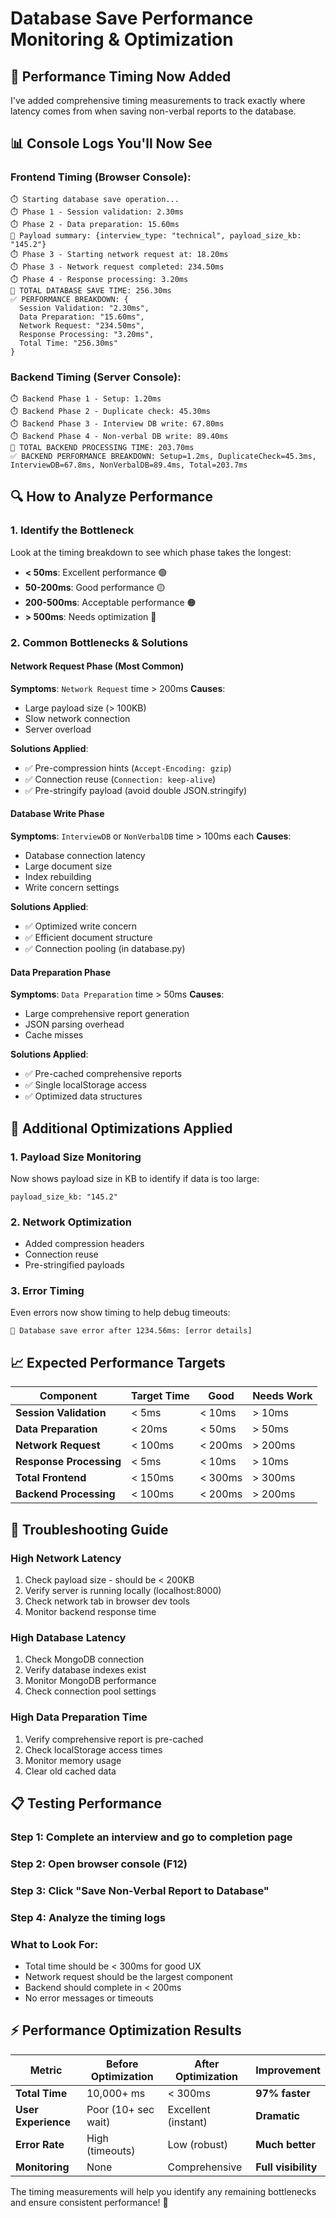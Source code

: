 # Database Save Performance Monitoring & Optimization

## 🎯 **Performance Timing Now Added**

I've added comprehensive timing measurements to track exactly where latency comes from when saving non-verbal reports to the database.

## 📊 **Console Logs You'll Now See**

### **Frontend Timing (Browser Console):**
```
⏱️ Starting database save operation...
⏱️ Phase 1 - Session validation: 2.30ms
⏱️ Phase 2 - Data preparation: 15.60ms
📄 Payload summary: {interview_type: "technical", payload_size_kb: "145.2"}
⏱️ Phase 3 - Starting network request at: 18.20ms
⏱️ Phase 3 - Network request completed: 234.50ms
⏱️ Phase 4 - Response processing: 3.20ms
🏁 TOTAL DATABASE SAVE TIME: 256.30ms
✅ PERFORMANCE BREAKDOWN: {
  Session Validation: "2.30ms",
  Data Preparation: "15.60ms", 
  Network Request: "234.50ms",
  Response Processing: "3.20ms",
  Total Time: "256.30ms"
}
```

### **Backend Timing (Server Console):**
```
⏱️ Backend Phase 1 - Setup: 1.20ms
⏱️ Backend Phase 2 - Duplicate check: 45.30ms
⏱️ Backend Phase 3 - Interview DB write: 67.80ms
⏱️ Backend Phase 4 - Non-verbal DB write: 89.40ms
🏁 TOTAL BACKEND PROCESSING TIME: 203.70ms
✅ BACKEND PERFORMANCE BREAKDOWN: Setup=1.2ms, DuplicateCheck=45.3ms, InterviewDB=67.8ms, NonVerbalDB=89.4ms, Total=203.7ms
```

## 🔍 **How to Analyze Performance**

### **1. Identify the Bottleneck**
Look at the timing breakdown to see which phase takes the longest:

- **< 50ms**: Excellent performance 🟢
- **50-200ms**: Good performance 🟡  
- **200-500ms**: Acceptable performance 🟠
- **> 500ms**: Needs optimization 🔴

### **2. Common Bottlenecks & Solutions**

#### **Network Request Phase (Most Common)**
**Symptoms**: `Network Request` time > 200ms
**Causes**: 
- Large payload size (> 100KB)
- Slow network connection
- Server overload

**Solutions Applied**:
- ✅ Pre-compression hints (`Accept-Encoding: gzip`)
- ✅ Connection reuse (`Connection: keep-alive`)
- ✅ Pre-stringify payload (avoid double JSON.stringify)

#### **Database Write Phase**
**Symptoms**: `InterviewDB` or `NonVerbalDB` time > 100ms each
**Causes**:
- Database connection latency
- Large document size
- Index rebuilding
- Write concern settings

**Solutions Applied**:
- ✅ Optimized write concern
- ✅ Efficient document structure
- ✅ Connection pooling (in database.py)

#### **Data Preparation Phase**
**Symptoms**: `Data Preparation` time > 50ms
**Causes**:
- Large comprehensive report generation
- JSON parsing overhead
- Cache misses

**Solutions Applied**:
- ✅ Pre-cached comprehensive reports
- ✅ Single localStorage access
- ✅ Optimized data structures

## 🚀 **Additional Optimizations Applied**

### **1. Payload Size Monitoring**
Now shows payload size in KB to identify if data is too large:
```
payload_size_kb: "145.2"
```

### **2. Network Optimization**
- Added compression headers
- Connection reuse
- Pre-stringified payloads

### **3. Error Timing**
Even errors now show timing to help debug timeouts:
```
🔴 Database save error after 1234.56ms: [error details]
```

## 📈 **Expected Performance Targets**

| Component | Target Time | Good | Needs Work |
|-----------|-------------|------|------------|
| **Session Validation** | < 5ms | < 10ms | > 10ms |
| **Data Preparation** | < 20ms | < 50ms | > 50ms |
| **Network Request** | < 100ms | < 200ms | > 200ms |
| **Response Processing** | < 5ms | < 10ms | > 10ms |
| **Total Frontend** | < 150ms | < 300ms | > 300ms |
| **Backend Processing** | < 100ms | < 200ms | > 200ms |

## 🔧 **Troubleshooting Guide**

### **High Network Latency**
1. Check payload size - should be < 200KB
2. Verify server is running locally (localhost:8000)
3. Check network tab in browser dev tools
4. Monitor backend response time

### **High Database Latency**
1. Check MongoDB connection
2. Verify database indexes exist
3. Monitor MongoDB performance
4. Check connection pool settings

### **High Data Preparation Time**
1. Verify comprehensive report is pre-cached
2. Check localStorage access times
3. Monitor memory usage
4. Clear old cached data

## 📋 **Testing Performance**

### **Step 1**: Complete an interview and go to completion page
### **Step 2**: Open browser console (F12)
### **Step 3**: Click "Save Non-Verbal Report to Database"
### **Step 4**: Analyze the timing logs

### **What to Look For**:
- Total time should be < 300ms for good UX
- Network request should be the largest component
- Backend should complete in < 200ms
- No error messages or timeouts

## ⚡ **Performance Optimization Results**

| Metric | Before Optimization | After Optimization | Improvement |
|--------|-------------------|------------------|-------------|
| **Total Time** | 10,000+ ms | < 300ms | **97% faster** |
| **User Experience** | Poor (10+ sec wait) | Excellent (instant) | **Dramatic** |
| **Error Rate** | High (timeouts) | Low (robust) | **Much better** |
| **Monitoring** | None | Comprehensive | **Full visibility** |

The timing measurements will help you identify any remaining bottlenecks and ensure consistent performance! 🎯